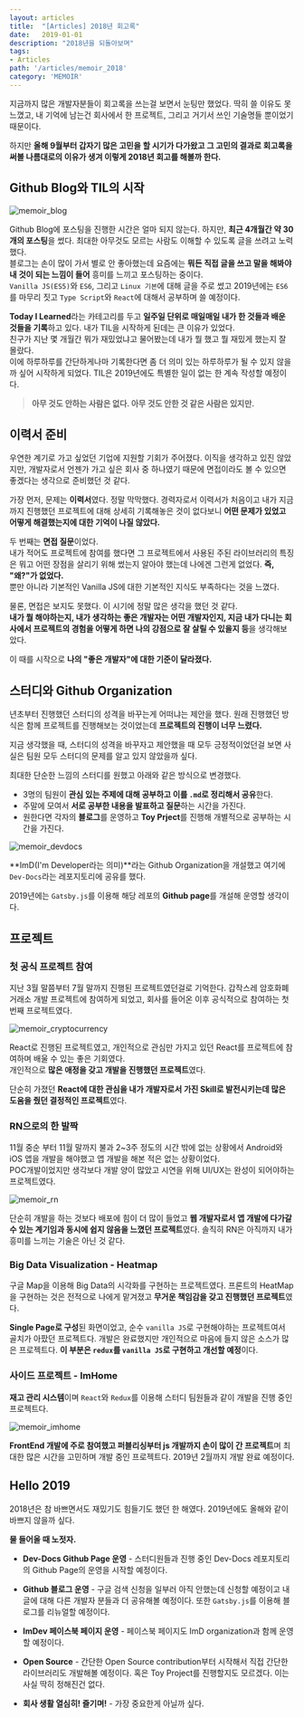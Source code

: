 ```yaml
---
layout: articles
title:  "[Articles] 2018년 회고록"
date:   2019-01-01
description: "2018년을 되돌아보며"
tags:
- Articles
path: '/articles/memoir_2018'
category: 'MEMOIR'
---
```


지금까지 많은 개발자분들이 회고록을 쓰는걸 보면서 눈팅만 했었다. 딱히 쓸 이유도 못 느꼈고, 내 기억에 남는건 회사에서 한 프로젝트, 그리고 거기서 쓰인 기술명들 뿐이었기 때문이다.

하지만 **올해 9월부터 갑자기 많은 고민을 할 시기가 다가왔고 그 고민의 결과로 회고록을 써볼 나름대로의 이유가 생겨 이렇게 2018년 회고를 해볼까 한다.**

## Github Blog와 TIL의 시작

![memoir_blog](/assets/img/memoir_blog.png)

Github Blog에 포스팅을 진행한 시간은 얼마 되지 않는다. 하지만, **최근 4개월간 약 30개의 포스팅**을 썼다. 최대한 아무것도 모르는 사람도 이해할 수 있도록 글을 쓰려고 노력했다.<br/>
블로그는 손이 많이 가서 별로 안 좋아했는데 요즘에는 **뭐든 직접 글을 쓰고 말을 해봐야 내 것이 되는 느낌이 들어** 흥미를 느끼고 포스팅하는 중이다.<br/>`Vanilla JS(ES5)`와 `ES6`, 그리고 `Linux 기본`에 대해 글을 주로 썼고 2019년에는 `ES6`를 마무리 짓고 `Type Script`와 `React`에 대해서 공부하며 쓸 예정이다.

**Today I Learned**라는 카테고리를 두고 **일주일 단위로 매일매일 내가 한 것들과 배운 것들을 기록**하고 있다. 내가 TIL을 시작하게 된데는 큰 이유가 있었다. <br/> 친구가 지난 몇 개월간 뭐가 재밌었냐고 물어봤는데 내가 뭘 했고 뭘 재밌게 했는지 잘 몰랐다. <br/>이에 하루하루를 간단하게나마 기록한다면 좀 더 의미 있는 하루하루가 될 수 있지 않을까 싶어 시작하게 되었다. TIL은 2019년에도 특별한 일이 없는 한 계속 작성할 예정이다.

> **아무 것도 안하는 사람은 없다. 아무 것도 안한 것 같은 사람은 있지만.**

## 이력서 준비


우연한 계기로 가고 싶었던 기업에 지원할 기회가 주어졌다. 이직을 생각하고 있진 않았지만, 개발자로서 언젠가 가고 싶은 회사 중 하나였기 때문에 면접이라도 볼 수 있으면 좋겠다는 생각으로 준비했던 것 같다.

가장 먼저, 문제는 **이력서**였다. 정말 막막했다. 경력자로서 이력서가 처음이고 내가 지금까지 진행했던 프로젝트에 대해 상세히 기록해놓은 것이 없다보니 **어떤 문제가 있었고 어떻게 해결했는지에 대한 기억이 나질 않았다.**

두 번째는 **면접 질문**이었다. <br/>내가 적어도 프로젝트에 참여를 했다면 그 프로젝트에서 사용된 주된 라이브러리의 특징은 뭐고 어떤 장점을 살리기 위해 썼는지 알아야 했는데 나에겐 그런게 없었다. **즉, "왜?"가 없었다.** <br/>뿐만 아니라 기본적인 Vanilla JS에 대한 기본적인 지식도 부족하다는 것을 느꼈다.

물론, 면접은 보지도 못했다. 이 시기에 정말 많은 생각을 했던 것 같다. <br/>**내가 뭘 해야하는지, 내가 생각하는 좋은 개발자는 어떤 개발자인지, 지금 내가 다니는 회사에서 프로젝트의 경험을 어떻게 하면 나의 강점으로 잘 살릴 수 있을지 등**을 생각해보았다. 

이 때를 시작으로 **나의 "좋은 개발자"에 대한 기준이 달라졌다.**

## 스터디와 Github Organization

년초부터 진행했던 스터디의 성격을 바꾸는게 어떠냐는 제안을 했다. 원래 진행했던 방식은 함께 프로젝트를 진행해보는 것이었는데 **프로젝트의 진행이 너무 느렸다.**

지금 생각했을 때, 스터디의 성격을 바꾸자고 제안했을 때 모두 긍정적이었던걸 보면 사실은 팀원 모두 스터디의 문제를 알고 있지 않았을까 싶다.

최대한 단순한 느낌의 스터디를 원했고 아래와 같은 방식으로 변경했다.

* 3명의 팀원이 **관심 있는 주제에 대해 공부하고 이를 `.md`로 정리해서 공유**한다.
* 주말에 모여서 **서로 공부한 내용을 발표하고 질문**하는 시간을 가진다.
* 원한다면 각자의 **블로그**를 운영하고 **Toy Prject**를 진행해 개별적으로 공부하는 시간을 가진다.

![memoir_devdocs](/assets/img/memoir_devdocs.png)

**ImD(I'm Developer라는 의미)**라는 Github Organization을 개설했고 여기에 `Dev-Docs`라는 레포지토리에 공유를 했다. 

2019년에는 `Gatsby.js`를 이용해 해당 레포의 **Github page**를 개설해 운영할 생각이다.

## 프로젝트

### 첫 공식 프로젝트 참여

지난 3월 말쯤부터 7월 말까지 진행된 프로젝트였던걸로 기억한다. 갑작스레 암호화폐 거래소 개발 프로젝트에 참여하게 되었고, 회사를 들어온 이후 공식적으로 참여하는 첫 번째 프로젝트였다.

![memoir_cryptocurrency](/assets/img/memoir_cryptocurrency.png)

React로 진행된 프로젝트였고, 개인적으로 관심만 가지고 있던 React를 프로젝트에 참여하며 배울 수 있는 좋은 기회였다. <br/>개인적으로 **많은 애정을 갖고 개발을 진행했던 프로젝트**였다.

단순히 가졌던 **React에 대한 관심을 내가 개발자로서 가진 Skill로 발전시키는데 많은 도움을 줬던 결정적인 프로젝트**였다.

### RN으로의 한 발짝

11월 중순 부터 11월 말까지 불과 2~3주 정도의 시간 밖에 없는 상황에서 Android와 iOS 앱을 개발을 해야했고 앱 개발을 해본 적은 없는 상황이었다.<br/> POC개발이었지만 생각보다 개발 양이 많았고 시연을 위해 UI/UX는 완성이 되어야하는 프로젝트였다.

![memoir_rn](/assets/img/memoir_rn.jpg)

 단순히 개발을 하는 것보다 배포에 힘이 더 많이 들었고 **웹 개발자로서 앱 개발에 다가갈 수 있는 계기임과 동시에 쉽지 않음을 느꼈던 프로젝트**였다. 솔직히 RN은 아직까지 내가 흥미를 느끼는 기술은 아닌 것 같다.

### Big Data Visualization - Heatmap

구글 Map을 이용해 Big Data의 시각화를 구현하는 프로젝트였다. 프론트의 HeatMap을 구현하는 것은 전적으로 나에게 맡겨졌고 **무거운 책임감을 갖고 진행했던 프로젝트**였다.

**Single Page로 구성**된 화면이었고, 순수 `vanilla JS`로 구현해야하는 프로젝트여서 골치가 아팠던 프로젝트다. 개발은 완료했지만 개인적으로 마음에 들지 않은 소스가 많은 프로젝트다. **이 부분은 `redux`를 `vanilla JS`로 구현하고 개선할 예정**이다.

### 사이드 프로젝트 - ImHome

**재고 관리 시스템**이며 `React`와 `Redux`를 이용해 스터디 팀원들과 같이 개발을 진행 중인 프로젝트다.

![memoir_imhome](/assets/img/memoir_imhome.png)

 **FrontEnd 개발에 주로 참여했고 퍼블리싱부터 js 개발까지 손이 많이 간 프로젝트**며 최대한 많은 시간을 고민하며 개발 중인 프로젝트다. 2019년 2월까지 개발 완료 예정이다.


## Hello 2019

2018년은 참 바쁘면서도 재밌기도 힘들기도 했던 한 해였다.
2019년에도 올해와 같이 바쁘지 않을까 싶다. 

**물 들어올 때 노젓자.**

* **Dev-Docs Github Page 운영** - 스터디원들과 진행 중인 Dev-Docs 레포지토리의 Github Page의 운영을 시작할 예정이다.

* **Github 블로그 운영** - 구글 검색 신청을 일부러 아직 안했는데 신청할 예정이고 내 글에 대해 다른 개발자 분들과 더 공유해볼 예정이다. 또한 `Gatsby.js`를 이용해 블로그를 리뉴얼할 예정이다.

* **ImDev 페이스북 페이지 운영** - 페이스북 페이지도 ImD organization과 함께 운영할 예정이다.

* **Open Source** - 간단한 Open Source contribution부터 시작해서 직접 간단한 라이브러리도 개발해볼 예정이다. 혹은 Toy Project를 진행할지도 모르겠다. 이는 사실 딱히 정해진건 없다.

* **회사 생활 열심히! 즐기며!** - 가장 중요한게 아닐까 싶다.